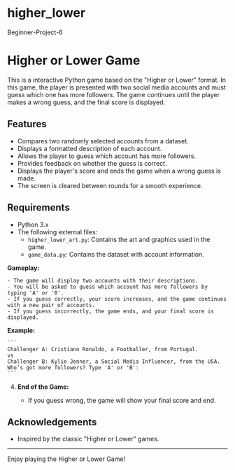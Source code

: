 # higher_lower
Beginner-Project-6

# Higher or Lower Game

This is a  interactive Python game based on the "Higher or Lower" format. In this game, the player is presented with two social media accounts and must guess which one has more followers. The game continues until the player makes a wrong guess, and the final score is displayed.

## Features

- Compares two randomly selected accounts from a dataset.
- Displays a formatted description of each account.
- Allows the player to guess which account has more followers.
- Provides feedback on whether the guess is correct.
- Displays the player's score and ends the game when a wrong guess is made.
- The screen is cleared between rounds for a smooth experience.

## Requirements

- Python 3.x
- The following external files:
  - `higher_lower_art.py`: Contains the art and graphics used in the game.
  - `game_data.py`: Contains the dataset with account information.

 **Gameplay:**

    - The game will display two accounts with their descriptions.
    - You will be asked to guess which account has more followers by typing 'A' or 'B'.
    - If you guess correctly, your score increases, and the game continues with a new pair of accounts.
    - If you guess incorrectly, the game ends, and your final score is displayed.

 **Example:**

    ```
    Challenger A: Cristiano Ronaldo, a Footballer, from Portugal.
    vs
    Challenger B: Kylie Jenner, a Social Media Influencer, from the USA.
    Who’s got more followers? Type 'A' or 'B': 
    ```

4. **End of the Game:**

    - If you guess wrong, the game will show your final score and end.


## Acknowledgements

- Inspired by the classic "Higher or Lower" games.
---

Enjoy playing the Higher or Lower Game!
